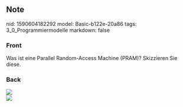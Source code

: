 ## Note
nid: 1590604182292
model: Basic-b122e-20a86
tags: 3_0_Programmiermodelle
markdown: false

### Front
Was ist eine Parallel Random-Access Machine (PRAM)? Skizzieren Sie diese.

### Back
<img src="paste-5ff4adf9d6f694edf527a13a2b607e7ee277ed54.jpg">
<div><img src=
"paste-d64cd8baf18a157e5b273241fe056bde6ffeeaf0.jpg"></div>
